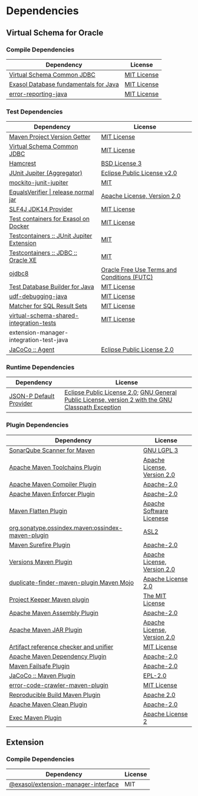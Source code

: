 <!-- @formatter:off -->
# Dependencies

## Virtual Schema for Oracle

### Compile Dependencies

| Dependency                                 | License          |
| ------------------------------------------ | ---------------- |
| [Virtual Schema Common JDBC][0]            | [MIT License][1] |
| [Exasol Database fundamentals for Java][2] | [MIT License][3] |
| [error-reporting-java][4]                  | [MIT License][5] |

### Test Dependencies

| Dependency                                      | License                                           |
| ----------------------------------------------- | ------------------------------------------------- |
| [Maven Project Version Getter][6]               | [MIT License][7]                                  |
| [Virtual Schema Common JDBC][0]                 | [MIT License][1]                                  |
| [Hamcrest][8]                                   | [BSD License 3][9]                                |
| [JUnit Jupiter (Aggregator)][10]                | [Eclipse Public License v2.0][11]                 |
| [mockito-junit-jupiter][12]                     | [MIT][13]                                         |
| [EqualsVerifier \| release normal jar][14]      | [Apache License, Version 2.0][15]                 |
| [SLF4J JDK14 Provider][16]                      | [MIT License][17]                                 |
| [Test containers for Exasol on Docker][18]      | [MIT License][19]                                 |
| [Testcontainers :: JUnit Jupiter Extension][20] | [MIT][21]                                         |
| [Testcontainers :: JDBC :: Oracle XE][20]       | [MIT][21]                                         |
| [ojdbc8][22]                                    | [Oracle Free Use Terms and Conditions (FUTC)][23] |
| [Test Database Builder for Java][24]            | [MIT License][25]                                 |
| [udf-debugging-java][26]                        | [MIT License][27]                                 |
| [Matcher for SQL Result Sets][28]               | [MIT License][29]                                 |
| [virtual-schema-shared-integration-tests][30]   | [MIT License][31]                                 |
| extension-manager-integration-test-java         |                                                   |
| [JaCoCo :: Agent][32]                           | [Eclipse Public License 2.0][33]                  |

### Runtime Dependencies

| Dependency                    | License                                                                                                        |
| ----------------------------- | -------------------------------------------------------------------------------------------------------------- |
| [JSON-P Default Provider][34] | [Eclipse Public License 2.0][35]; [GNU General Public License, version 2 with the GNU Classpath Exception][36] |

### Plugin Dependencies

| Dependency                                              | License                           |
| ------------------------------------------------------- | --------------------------------- |
| [SonarQube Scanner for Maven][37]                       | [GNU LGPL 3][38]                  |
| [Apache Maven Toolchains Plugin][39]                    | [Apache License, Version 2.0][15] |
| [Apache Maven Compiler Plugin][40]                      | [Apache-2.0][15]                  |
| [Apache Maven Enforcer Plugin][41]                      | [Apache-2.0][15]                  |
| [Maven Flatten Plugin][42]                              | [Apache Software Licenese][15]    |
| [org.sonatype.ossindex.maven:ossindex-maven-plugin][43] | [ASL2][44]                        |
| [Maven Surefire Plugin][45]                             | [Apache-2.0][15]                  |
| [Versions Maven Plugin][46]                             | [Apache License, Version 2.0][15] |
| [duplicate-finder-maven-plugin Maven Mojo][47]          | [Apache License 2.0][48]          |
| [Project Keeper Maven plugin][49]                       | [The MIT License][50]             |
| [Apache Maven Assembly Plugin][51]                      | [Apache-2.0][15]                  |
| [Apache Maven JAR Plugin][52]                           | [Apache License, Version 2.0][15] |
| [Artifact reference checker and unifier][53]            | [MIT License][54]                 |
| [Apache Maven Dependency Plugin][55]                    | [Apache-2.0][15]                  |
| [Maven Failsafe Plugin][56]                             | [Apache-2.0][15]                  |
| [JaCoCo :: Maven Plugin][57]                            | [EPL-2.0][33]                     |
| [error-code-crawler-maven-plugin][58]                   | [MIT License][59]                 |
| [Reproducible Build Maven Plugin][60]                   | [Apache 2.0][44]                  |
| [Apache Maven Clean Plugin][61]                         | [Apache-2.0][15]                  |
| [Exec Maven Plugin][62]                                 | [Apache License 2][15]            |

## Extension

### Compile Dependencies

| Dependency                                | License |
| ----------------------------------------- | ------- |
| [@exasol/extension-manager-interface][63] | MIT     |

[0]: https://github.com/exasol/virtual-schema-common-jdbc/
[1]: https://github.com/exasol/virtual-schema-common-jdbc/blob/main/LICENSE
[2]: https://github.com/exasol/db-fundamentals-java/
[3]: https://github.com/exasol/db-fundamentals-java/blob/main/LICENSE
[4]: https://github.com/exasol/error-reporting-java/
[5]: https://github.com/exasol/error-reporting-java/blob/main/LICENSE
[6]: https://github.com/exasol/maven-project-version-getter/
[7]: https://github.com/exasol/maven-project-version-getter/blob/main/LICENSE
[8]: http://hamcrest.org/JavaHamcrest/
[9]: http://opensource.org/licenses/BSD-3-Clause
[10]: https://junit.org/junit5/
[11]: https://www.eclipse.org/legal/epl-v20.html
[12]: https://github.com/mockito/mockito
[13]: https://opensource.org/licenses/MIT
[14]: https://www.jqno.nl/equalsverifier
[15]: https://www.apache.org/licenses/LICENSE-2.0.txt
[16]: http://www.slf4j.org
[17]: http://www.opensource.org/licenses/mit-license.php
[18]: https://github.com/exasol/exasol-testcontainers/
[19]: https://github.com/exasol/exasol-testcontainers/blob/main/LICENSE
[20]: https://java.testcontainers.org
[21]: http://opensource.org/licenses/MIT
[22]: https://www.oracle.com/database/technologies/maven-central-guide.html
[23]: https://www.oracle.com/downloads/licenses/oracle-free-license.html
[24]: https://github.com/exasol/test-db-builder-java/
[25]: https://github.com/exasol/test-db-builder-java/blob/main/LICENSE
[26]: https://github.com/exasol/udf-debugging-java/
[27]: https://github.com/exasol/udf-debugging-java/blob/main/LICENSE
[28]: https://github.com/exasol/hamcrest-resultset-matcher/
[29]: https://github.com/exasol/hamcrest-resultset-matcher/blob/main/LICENSE
[30]: https://github.com/exasol/virtual-schema-shared-integration-tests/
[31]: https://github.com/exasol/virtual-schema-shared-integration-tests/blob/main/LICENSE
[32]: https://www.eclemma.org/jacoco/index.html
[33]: https://www.eclipse.org/legal/epl-2.0/
[34]: https://github.com/eclipse-ee4j/jsonp
[35]: https://projects.eclipse.org/license/epl-2.0
[36]: https://projects.eclipse.org/license/secondary-gpl-2.0-cp
[37]: http://sonarsource.github.io/sonar-scanner-maven/
[38]: http://www.gnu.org/licenses/lgpl.txt
[39]: https://maven.apache.org/plugins/maven-toolchains-plugin/
[40]: https://maven.apache.org/plugins/maven-compiler-plugin/
[41]: https://maven.apache.org/enforcer/maven-enforcer-plugin/
[42]: https://www.mojohaus.org/flatten-maven-plugin/
[43]: https://sonatype.github.io/ossindex-maven/maven-plugin/
[44]: http://www.apache.org/licenses/LICENSE-2.0.txt
[45]: https://maven.apache.org/surefire/maven-surefire-plugin/
[46]: https://www.mojohaus.org/versions/versions-maven-plugin/
[47]: https://basepom.github.io/duplicate-finder-maven-plugin
[48]: http://www.apache.org/licenses/LICENSE-2.0.html
[49]: https://github.com/exasol/project-keeper/
[50]: https://github.com/exasol/project-keeper/blob/main/LICENSE
[51]: https://maven.apache.org/plugins/maven-assembly-plugin/
[52]: https://maven.apache.org/plugins/maven-jar-plugin/
[53]: https://github.com/exasol/artifact-reference-checker-maven-plugin/
[54]: https://github.com/exasol/artifact-reference-checker-maven-plugin/blob/main/LICENSE
[55]: https://maven.apache.org/plugins/maven-dependency-plugin/
[56]: https://maven.apache.org/surefire/maven-failsafe-plugin/
[57]: https://www.jacoco.org/jacoco/trunk/doc/maven.html
[58]: https://github.com/exasol/error-code-crawler-maven-plugin/
[59]: https://github.com/exasol/error-code-crawler-maven-plugin/blob/main/LICENSE
[60]: http://zlika.github.io/reproducible-build-maven-plugin
[61]: https://maven.apache.org/plugins/maven-clean-plugin/
[62]: https://www.mojohaus.org/exec-maven-plugin
[63]: https://registry.npmjs.org/@exasol/extension-manager-interface/-/extension-manager-interface-0.4.1.tgz
